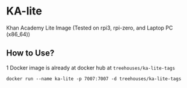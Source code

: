 # KA-lite

Khan Academy Lite Image (Tested on rpi3, rpi-zero, and Laptop PC (x86_64))

## How to Use?

1 Docker image is already at docker hub at `treehouses/ka-lite-tags`

```
docker run --name ka-lite -p 7007:7007 -d treehouses/ka-lite-tags
```


